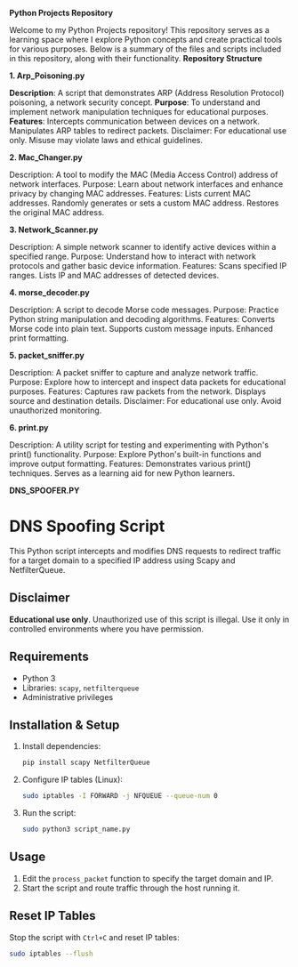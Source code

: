   **Python Projects Repository**
  
Welcome to my Python Projects repository! This repository serves as a learning space where I explore Python concepts and create practical tools for various purposes. Below is a summary of the files and scripts included in this repository, along with their functionality.
  **Repository Structure**
  
  **1. Arp_Poisoning.py**

**Description**: A script that demonstrates ARP (Address Resolution Protocol) poisoning, a network security concept.
**Purpose**: To understand and implement network manipulation techniques for educational purposes.
**Features**:
Intercepts communication between devices on a network.
Manipulates ARP tables to redirect packets.
Disclaimer: For educational use only. Misuse may violate laws and ethical guidelines.


  **2. Mac_Changer.py**
  
Description: A tool to modify the MAC (Media Access Control) address of network interfaces.
Purpose: Learn about network interfaces and enhance privacy by changing MAC addresses.
Features:
Lists current MAC addresses.
Randomly generates or sets a custom MAC address.
Restores the original MAC address.

**3. Network_Scanner.py**  

Description: A simple network scanner to identify active devices within a specified range.
Purpose: Understand how to interact with network protocols and gather basic device information.
Features:
Scans specified IP ranges.
Lists IP and MAC addresses of detected devices.

  **4. morse_decoder.py**
  
Description: A script to decode Morse code messages.
Purpose: Practice Python string manipulation and decoding algorithms.
Features:
Converts Morse code into plain text.
Supports custom message inputs.
Enhanced print formatting.

  **5. packet_sniffer.py**
  
Description: A packet sniffer to capture and analyze network traffic.
Purpose: Explore how to intercept and inspect data packets for educational purposes.
Features:
Captures raw packets from the network.
Displays source and destination details.
Disclaimer: For educational use only. Avoid unauthorized monitoring.

  **6. print.py**
  
Description: A utility script for testing and experimenting with Python's print() functionality.
Purpose: Explore Python's built-in functions and improve output formatting.
Features:
Demonstrates various print() techniques.
Serves as a learning aid for new Python learners.

  **DNS_SPOOFER.PY**

# DNS Spoofing Script

This Python script intercepts and modifies DNS requests to redirect traffic for a target domain to a specified IP address using Scapy and NetfilterQueue.

## Disclaimer

**Educational use only**. Unauthorized use of this script is illegal. Use it only in controlled environments where you have permission.

## Requirements

- Python 3
- Libraries: `scapy`, `netfilterqueue`
- Administrative privileges

## Installation & Setup

1. Install dependencies:
   ```bash
   pip install scapy NetfilterQueue
   ```
2. Configure IP tables (Linux):
   ```bash
   sudo iptables -I FORWARD -j NFQUEUE --queue-num 0
   ```
3. Run the script:
   ```bash
   sudo python3 script_name.py
   ```

## Usage

1. Edit the `process_packet` function to specify the target domain and IP.
2. Start the script and route traffic through the host running it.

## Reset IP Tables

Stop the script with `Ctrl+C` and reset IP tables:
```bash
sudo iptables --flush
```


